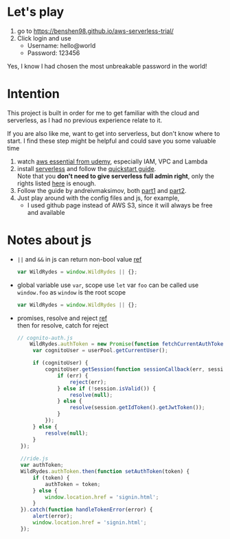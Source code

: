 # Let's play
1. go to https://benshen98.github.io/aws-serverless-trial/
2. Click login and use 
   * Username: hello@world
   * Password: 123456

Yes, I know I had chosen  the most unbreakable password in the world!

# Intention

This project is built in order for me to get familiar with the cloud and serverless, as I had no previous experience relate to it. 

If you are also like me, want to get into serverless, but don't know where to start. I find these step might be helpful and could save you some valuable time
1. watch [aws essential from udemy](https://www.udemy.com/aws-essentials/), especially IAM, VPC and Lambda
2. install [serverless](https://serverless.com/) and follow the [quickstart guide](https://serverless.com/framework/docs/providers/aws/guide/quick-start/).\
Note that you **don't need to give serverless full admin right**, only the rights listed [here](https://gist.github.com/ServerlessBot/7618156b8671840a539f405dea2704c8) is enough.
3. Follow the guide by andreivmaksimov, both [part1](https://hands-on.cloud/serverless-framework-building-web-app-using-aws-lambda-amazon-api-gateway-s-3-dynamo-db-and-cognito-part-1/) and [part2](https://hands-on.cloud/serverless-framework-building-web-app-using-aws-lambda-amazon-api-gateway-s-3-dynamo-db-and-cognito-part-2).
4. Just play around with the config  files and js, for example,
   * I used github page instead of AWS S3, since it will always be free and available 

# Notes about js
* `||` and `&&` in js can return non-bool value [ref](https://developer.mozilla.org/en-US/docs/Web/JavaScript/Reference/Operators/Logical_Operators)
   ``` js
   var WildRydes = window.WildRydes || {};
   ```
* global variable use `var`, scope use `let`
  var `foo` can be called use `window.foo` as `window` is the root scope
  ``` js
  var WildRydes = window.WildRydes || {};
  ```
* promises, resolve and reject [ref](https://scotch.io/tutorials/javascript-promises-for-dummies)\
  then for resolve, catch for reject
   ``` js
   // cognito-auth.js
       WildRydes.authToken = new Promise(function fetchCurrentAuthToken(resolve, reject) {
        var cognitoUser = userPool.getCurrentUser();

        if (cognitoUser) {
            cognitoUser.getSession(function sessionCallback(err, session) {
                if (err) {
                    reject(err);
                } else if (!session.isValid()) {
                    resolve(null);
                } else {
                    resolve(session.getIdToken().getJwtToken());
                }
            });
        } else {
            resolve(null);
        }
    });
    
    //ride.js
    var authToken;
    WildRydes.authToken.then(function setAuthToken(token) {
        if (token) {
            authToken = token;
        } else {
            window.location.href = 'signin.html';
        }
    }).catch(function handleTokenError(error) {
        alert(error);
        window.location.href = 'signin.html';
    });
   ```
